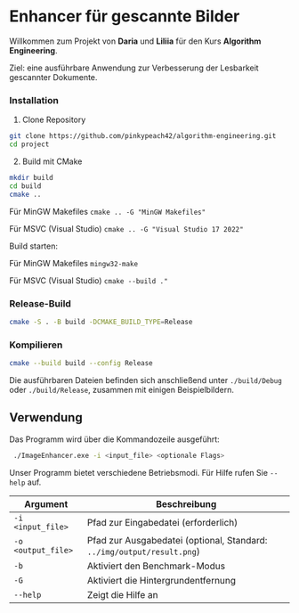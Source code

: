 # Enhancer für gescannte Bilder

Willkommen zum Projekt von **Daria** und **Liliia** für den Kurs **Algorithm Engineering**.

Ziel: eine ausführbare Anwendung zur Verbesserung der Lesbarkeit gescannter Dokumente.

### Installation

1. Clone Repository 
```sh
git clone https://github.com/pinkypeach42/algorithm-engineering.git
cd project
```
2. Build mit CMake 

```sh
mkdir build
cd build
cmake ..
```

Für MinGW Makefiles
`cmake .. -G "MinGW Makefiles"`

Für MSVC (Visual Studio) 
`cmake .. -G "Visual Studio 17 2022"`

Build starten: 

Für  MinGW Makefiles
`mingw32-make`

Für MSVC (Visual Studio) 
`cmake --build ."`

### Release-Build
```sh
cmake -S . -B build -DCMAKE_BUILD_TYPE=Release
```

### Kompilieren
```sh
cmake --build build --config Release
```

Die ausführbaren Dateien befinden sich anschließend unter `./build/Debug` oder `./build/Release`, zusammen mit einigen Beispielbildern.

## Verwendung
Das Programm wird über die Kommandozeile ausgeführt:
```sh
 ./ImageEnhancer.exe -i <input_file> <optionale Flags>
```


Unser Programm bietet verschiedene Betriebsmodi. Für Hilfe rufen Sie `--help` auf.

| Argument  | Beschreibung |
|-----------|-------------|
| `-i` `<input_file>`  | Pfad zur Eingabedatei (erforderlich) |
| `-o` `<output_file>` | Pfad zur Ausgabedatei (optional, Standard: `../img/output/result.png`) |
| `-b`  | Aktiviert den Benchmark-Modus |
| `-G`  | Aktiviert die Hintergrundentfernung |
| `--help` | Zeigt die Hilfe an |



